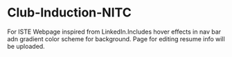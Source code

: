 # Club-Induction-NITC
For ISTE
Webpage inspired from LinkedIn.Includes hover effects in nav bar adn gradient color scheme for background.
Page for editing resume info will be uploaded.
